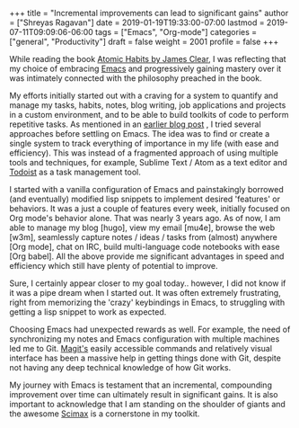 +++
title = "Incremental improvements can lead to significant gains"
author = ["Shreyas Ragavan"]
date = 2019-01-19T19:33:00-07:00
lastmod = 2019-07-11T09:09:06-06:00
tags = ["Emacs", "Org-mode"]
categories = ["general", "Productivity"]
draft = false
weight = 2001
profile = false
+++

While reading the book [Atomic Habits by James Clear](https://jamesclear.com/atomic-habits), I was reflecting that my choice of embracing [Emacs](https://www.gnu.org/software/emacs/) and progressively gaining mastery over it was intimately connected with the philosophy preached in the book.

My efforts initially started out with a craving for a system to quantify and manage my tasks, habits, notes, blog writing, job applications and projects in a custom environment, and to be able to build toolkits of code to perform repetitive tasks. As mentioned in an [earlier blog post](../2b0b2c79-3f6e-4079-a07d-9e382fda8954)
, I tried several approaches before settling on Emacs. The idea was to find or create a single system to track everything of importance in my life (with ease and efficiency). This was instead of a fragmented approach of using multiple tools and techniques, for example, Sublime Text / Atom as a text editor and [Todoist](https://todoist.com/?lang=en) as a task management tool.

I started with a vanilla configuration of Emacs and painstakingly borrowed (and eventually) modified lisp snippets to implement desired 'features' or behaviors. It was a just a couple of features every week, initially focused on Org mode's behavior alone. That was nearly 3 years ago. As of now, I am able to manage my blog [hugo], view my email [mu4e], browse the web [w3m], seamlessly capture notes / ideas / tasks from (almost) anywhere [Org mode], chat on IRC, build multi-language code notebooks with ease [Org babel]. All the above provide me significant advantages in speed and efficiency which still have plenty of potential to improve.

Sure, I certainly appear closer to my goal today.. however, I did not know if it was a pipe dream when I started out. It was often extremely frustrating, right from memorizing the 'crazy' keybindings in Emacs, to struggling with getting a lisp snippet to work as expected.

Choosing Emacs had unexpected rewards as well. For example, the need of synchronizing my notes and Emacs configuration with multiple machines led me to Git. [Magit's](https://magit.vc/) easily accessible commands and relatively visual interface has been a massive help in getting things done with Git, despite not having any deep technical knowledge of how Git works.

My journey with Emacs is testament that an incremental, compounding improvement over time can ultimately result in significant gains. It is also important to acknowledge that I am standing on the shoulder of giants and the awesome [Scimax](https://github.com/jkitchin/scimax) is a cornerstone in my toolkit.
